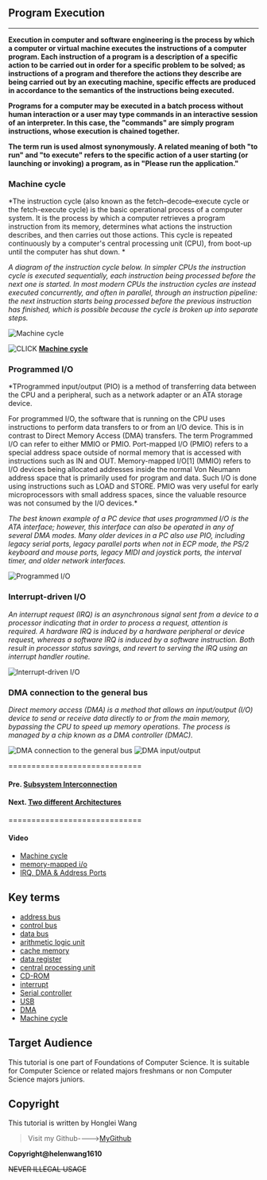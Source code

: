 ## Program Execution

-----------------------------------------------------------

**Execution in computer and software engineering is the process by which a computer or virtual machine executes the instructions of a computer program. Each instruction of a program is a description of a specific action to be carried out in order for a specific problem to be solved; as instructions of a program and therefore the actions they describe are being carried out by an executing machine, specific effects are produced in accordance to the semantics of the instructions being executed.**

**Programs for a computer may be executed in a batch process without human interaction or a user may type commands in an interactive session of an interpreter. In this case, the "commands" are simply program instructions, whose execution is chained together.**

**The term run is used almost synonymously. A related meaning of both "to run" and "to execute" refers to the specific action of a user starting (or launching or invoking) a program, as in "Please run the application."**

### Machine cycle

*The instruction cycle (also known as the fetch–decode–execute cycle or the fetch-execute cycle) is the basic operational process of a computer system. It is the process by which a computer retrieves a program instruction from its memory, determines what actions the instruction describes, and then carries out those actions. This cycle is repeated continuously by a computer's central processing unit (CPU), from boot-up until the computer has shut down. *


*A diagram of the instruction cycle below. In simpler CPUs the instruction cycle is executed sequentially, each instruction being processed before the next one is started. In most modern CPUs the instruction cycles are instead executed concurrently, and often in parallel, through an instruction pipeline: the next instruction starts being processed before the previous instruction has finished, which is possible because the cycle is broken up into separate steps.*

![Machine cycle](MC_1.jpg)

![CLICK](CLICK.JPG)  **[Machine cycle](https://www.youtube.com/watch?v=urqPobwPOzs)**


### Programmed I/O

*TProgrammed input/output (PIO) is a method of transferring data between the CPU and a peripheral, such as a network adapter or an ATA storage device.

For programmed I/O, the software that is running on the CPU uses instructions to perform data transfers to or from an I/O device. This is in contrast to Direct Memory Access (DMA) transfers. The term Programmed I/O can refer to either MMIO or PMIO. Port-mapped I/O (PMIO) refers to a special address space outside of normal memory that is accessed with instructions such as IN and OUT. Memory-mapped I/O[1] (MMIO) refers to I/O devices being allocated addresses inside the normal Von Neumann address space that is primarily used for program and data. Such I/O is done using instructions such as LOAD and STORE. PMIO was very useful for early microprocessors with small address spaces, since the valuable resource was not consumed by the I/O devices.*

*The best known example of a PC device that uses programmed I/O is the ATA interface; however, this interface can also be operated in any of several DMA modes. Many older devices in a PC also use PIO, including legacy serial ports, legacy parallel ports when not in ECP mode, the PS/2 keyboard and mouse ports, legacy MIDI and joystick ports, the interval timer, and older network interfaces.*


![Programmed I/O](Programmed.jpg)

### Interrupt-driven I/O

*An interrupt request (IRQ) is an asynchronous signal sent from a device to a processor indicating that in order to process a request, attention is required. A hardware IRQ is induced by a hardware peripheral or device request, whereas a software IRQ is induced by a software instruction. Both result in processor status savings, and revert to serving the IRQ using an interrupt handler routine.*

![Interrupt-driven I/O](Interrupt.jpg)


### DMA connection to the general bus


*Direct memory access (DMA) is a method that allows an input/output (I/O) device to send or receive data directly to or from the main memory, bypassing the CPU to speed up memory operations. The process is managed by a chip known as a DMA controller (DMAC).*


![DMA connection to the general bus](DMA.jpg)
![DMA input/output](DMAIO.jpg)


 =============================
#### Pre. [Subsystem Interconnection](subsystem.md)

#### Next. [Two different Architectures](CISC_RISC.md)

=============================

#### **Video** 

* [Machine cycle](https://www.youtube.com/watch?v=urqPobwPOzs)
* [memory-mapped i/o](https://www.youtube.com/watch?v=aT5XMOrid7Y)
* [IRQ, DMA & Address Ports](https://www.youtube.com/watch?v=aPKXmGkRxQ8)


## **Key terms**

+ [address bus](https://en.wikipedia.org/wiki/Address_bus)
+ [control bus](https://en.wikipedia.org/wiki/Control_bus)
+ [data bus](https://en.wikipedia.org/wiki/Databus)
+ [arithmetic logic unit](https://en.wikipedia.org/wiki/Arithmetic_logic_unit)
+ [cache memory](https://en.wikipedia.org/wiki/CPU_cache)
+ [data register](https://en.wikipedia.org/wiki/Memory_buffer_register)
+ [central processing unit](https://en.wikipedia.org/wiki/Central_processing_unit)
+ [CD-ROM](https://en.wikipedia.org/wiki/CD-ROM)
+ [interrupt](https://en.wikipedia.org/wiki/Interrupt)
+ [Serial controller](https://en.wikipedia.org/w/index.php?title=Serial_Communication_Controller&redirect=no)
+ [USB](https://en.wikipedia.org/wiki/USB)
+ [DMA](https://en.wikipedia.org/wiki/DMA)
+ [Machine cycle](https://en.wikipedia.org/wiki/Instruction_cycle)


## **Target Audience**

This tutorial is one part of Foundations of Computer Science. It is suitable for Computer Science or related majors freshmans or non Computer Science majors  juniors.

## **Copyright**

This tutorial is written by Honglei Wang

>Visit my Github---->[MyGithub](https://github.com/helenwang1610)

**Copyright@helenwang1610**

~~NEVER ILLEGAL USAGE~~
